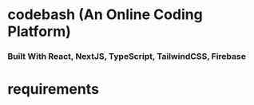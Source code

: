 # codebash (An  Online Coding Platform)

### Built With React, NextJS, TypeScript, TailwindCSS, Firebase

# requirements
